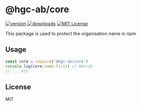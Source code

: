 # @hgc-ab/core

[![version](https://img.shields.io/npm/v/@hgc-ab/core.svg?style=flat-square)](http://npm.im/@hgc-ab/core)
[![downloads](https://img.shields.io/npm/dm/@hgc-ab/core.svg?style=flat-square)](http://npm-stat.com/charts.html?package=@hgc-ab/core&from=2019-12-12)
[![MIT License](https://img.shields.io/npm/l/@hgc-ab/core.svg?style=flat-square)](http://opensource.org/licenses/MIT)

This package is used to protect the organisation name in npm

## Usage

```javascript
const core = require('@hgc-ab/core')
console.log(core.name.first) // Henrik
// ... etc
```

## License

MIT

